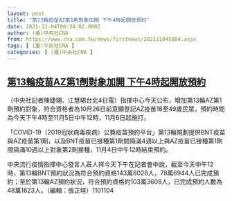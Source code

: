 ```yaml
---
layout: post
title: "第13輪疫苗AZ第1劑對象加開 下午4時起開放預約"
date: 2021-11-04T06:34:02.000Z
author: (臺)中央社CNA
from: https://www.cna.com.tw/news/firstnews/202111045004.aspx
tags: [ (臺)中央社CNA ]
categories: [ (臺)中央社CNA ]
---
```

<!--1636007642000-->
[第13輪疫苗AZ第1劑對象加開 下午4時起開放預約](https://www.cna.com.tw/news/firstnews/202111045004.aspx)
------

<div>
<div></div><div><p>（中央社記者陳婕翎、江慧珺台北4日電）指揮中心今天公布，增加第13輪AZ第1劑預約對象，符合資格者為10月26日前意願登記AZ疫苗18至49歲民眾，預約時間為今天下午4時至11月5日中午12時，11月6日起施打。</p><p>「COVID-19（2019冠狀病毒疾病）公費疫苗預約平台」第13輪規劃提供BNT疫苗與AZ疫苗第1劑，以及BNT疫苗已接種第1劑間隔滿4週以上與AZ疫苗已接種第1劑間隔滿10週以上對象第2劑接種，11月4日中午12時結束預約。</p><p>中央流行疫情指揮中心發言人莊人祥今天下午在記者會中說，截至今天中午12時，第13輪BNT預約狀況為符合預約資格143萬8028人，78萬6944人已完成預約；至於第13輪AZ預約狀況，符合預約資格約103萬3608人，已完成預約人數為48萬1623人。（編輯：張芷瑄）1101104</p></div>
</div>
